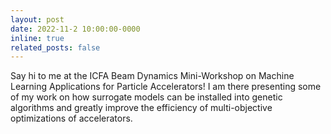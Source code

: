```yaml
---
layout: post
date: 2022-11-2 10:00:00-0000
inline: true
related_posts: false
---
```


Say hi to me at the ICFA Beam Dynamics Mini-Workshop on Machine Learning Applications for Particle Accelerators! I am there presenting some of my work on how surrogate models can be installed into genetic algorithms and greatly improve the efficiency of multi-objective optimizations of accelerators.
